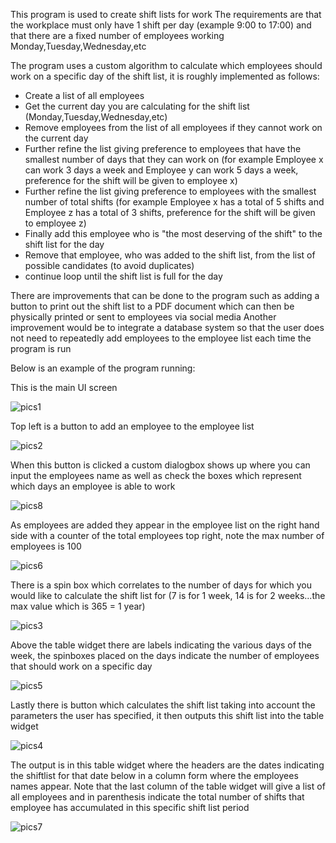 This program is used to create shift lists for work
The requirements are that the workplace must only have 1 shift per day (example 9:00 to 17:00) and that there are a fixed number of employees working Monday,Tuesday,Wednesday,etc

The program uses a custom algorithm to calculate which employees should work on a specific day of the shift list, it is roughly implemented as follows:
  - Create a list of all employees
  - Get the current day you are calculating for the shift list (Monday,Tuesday,Wednesday,etc)
  - Remove employees from the list of all employees if they cannot work on the current day
  - Further refine the list giving preference to employees that have the smallest number of days that they can work on (for example Employee x can work 3 days a week and Employee y can work 5 days a week, preference for the shift will be given to employee x)
  - Further refine the list giving preference to employees with the smallest number of total shifts (for example Employee x has a total of 5 shifts and Employee z has a total of 3 shifts, preference for the shift will be given to employee z)
  - Finally add this employee who is "the most deserving of the shift" to the shift list for the day
  - Remove that employee, who was added to the shift list, from the list of possible candidates (to avoid duplicates)
  - continue loop until the shift list is full for the day

There are improvements that can be done to the program such as adding a button to print out the shift list to a PDF document which can then be physically printed or sent to employees via social media
Another improvement would be to integrate a database system so that the user does not need to repeatedly add employees to the employee list each time the program is run

Below is an example of the program running:



This is the main UI screen

![pics1](https://github.com/HannesW101/Work_Schedule_creator/assets/86373722/fedf357a-978f-4d62-9c14-3ad0e44c319f)

Top left is a button to add an employee to the employee list

![pics2](https://github.com/HannesW101/Work_Schedule_creator/assets/86373722/30807c65-db30-47dc-ab8c-ec47802e4065)

When this button is clicked a custom dialogbox shows up where you can input the employees name as well as check the boxes which represent which days an employee is able to work

![pics8](https://github.com/HannesW101/Work_Schedule_creator/assets/86373722/0692627d-c0c9-4446-af59-2a71e7b75104)

As employees are added they appear in the employee list on the right hand side with a counter of the total employees top right, note the max number of employees is 100

![pics6](https://github.com/HannesW101/Work_Schedule_creator/assets/86373722/4d8a4547-d365-4106-8ace-463fd7a8b510)

There is a spin box which correlates to the number of days for which you would like to calculate the shift list for (7 is for 1 week, 14 is for 2 weeks...the max value which is 365 = 1 year)

![pics3](https://github.com/HannesW101/Work_Schedule_creator/assets/86373722/9f3fb3fb-d389-41f9-aa59-0dec2c4c8c83)

Above the table widget there are labels indicating the various days of the week, the spinboxes placed on the days indicate the number of employees that should work on a specific day

![pics5](https://github.com/HannesW101/Work_Schedule_creator/assets/86373722/82f5bd78-70e0-4f34-82aa-e53e99808437)

Lastly there is button which calculates the shift list taking into account the parameters the user has specified, it then outputs this shift list into the table widget

![pics4](https://github.com/HannesW101/Work_Schedule_creator/assets/86373722/2a58fd12-d2d3-4095-aeb7-952fd9789c47)

The output is in this table widget where the headers are the dates indicating the shiftlist for that date below in a column form where the employees names appear. Note that the last column of the table widget will give a list of all employees and in parenthesis indicate the total number of shifts that employee has accumulated in this specific shift list period

![pics7](https://github.com/HannesW101/Work_Schedule_creator/assets/86373722/f2de61bd-83d8-4c71-8947-35aabd931910)
